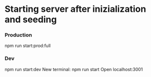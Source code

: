 # Starting server after inizialization and seeding

### Production
npm run start:prod:full

### Dev
npm run start:dev
New terminal: npm run start
Open localhost:3001
